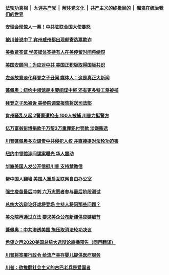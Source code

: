 

####  [法轮功真相](../../../../basic/blob/master/README.md?t=09252031) &nbsp;|&nbsp; [九评共产党](../../../../9ping.md/blob/master/README.md?t=09252031) &nbsp;|&nbsp; [解体党文化](../../../../jtdwh.md/blob/master/README.md?t=09252031)  &nbsp;|&nbsp; [共产主义的终极目的](../../../../gczydzjmd.md/blob/master/README.md?t=09252031) &nbsp;|&nbsp; [魔鬼在统治我们的世界](../../../../mgztzwmdsj.md/blob/master/README.md?t=09252031) 

#### [安理会现惊人一幕！中共驻联合国大使暴怒](../pages/soh6/425767.md?t=09252031) 
#### [被川普说中了 宾州威州都出现邮寄选票欺诈](../pages/soh6/425764.md?t=09252031) 
#### [美收紧签证 学签媒体签持有人在美停留时间将缩短](../pages/soh6/425755.md?t=09252031) 
#### [美国安顾问：为应对中共 美国正积极取得国际共识](../pages/soh6/425602.md?t=09252031) 
#### [左派故意淡化拜登之子丑闻 媒体人：这是真正大新闻](../pages/soh6/425572.md?t=09252031) 
#### [蓬佩奥：纽约中领馆是主要间谍中枢 还有更多特工将被捕](../pages/soh6/425509.md?t=09252031) 
#### [拜登之子恐被诉 美参院调查报告将送司法部](../pages/soh6/425476.md?t=09252031) 
#### [肯州骚乱又起 2警察遭枪击 100人被捕 川普力挺警方](../pages/soh6/425449.md?t=09252031) 
#### [亿万富翁彭博捐款千万帮3万重罪犯付罚款 涉嫌贿选](../pages/soh6/425368.md?t=09252031) 
#### [ 川普蓬佩奥多次谴责中共侵犯人权 并直接提对法轮功迫害](../pages/soh6/425365.md?t=09252031) 
#### [纽约中领馆涉间谍案曝光 华人震动](../pages/soh6/425341.md?t=09252031) 
#### [华裔美国人发公开信挺川普 支持禁微信](../pages/soh6/425338.md?t=09252031) 
#### [帮中国人翻墙 美国人重启互联网自由办公室](../pages/soh6/425329.md?t=09252031) 
#### [强生疫苗最后冲刺 六万志愿者参与最后阶段测试](../pages/soh6/425326.md?t=09252031) 
#### [总统大选辩论好戏将登场 主持人将问那些问题？](../pages/soh6/425323.md?t=09252031) 
#### [美众院再通过立法 要求美企公布新疆供应链细节](../pages/soh6/425239.md?t=09252031) 
#### [蓬佩奥：中共渗透美国 施压取消法轮功决议](../pages/soh6/425212.md?t=09252031) 
#### [希望之声2020美国总统大选辩论直播预告（同声翻译）](../pages/soh6/424972.md?t=09252031) 
#### [川普将签署行政令 给流产幸存婴儿提供医疗服务](../pages/soh6/425152.md?t=09252031) 
#### [川普：欲推翻社会主义的古巴老兵是爱国者](../pages/soh6/425137.md?t=09252031) 
